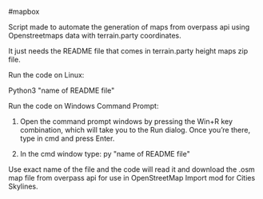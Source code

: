 #mapbox

Script made to automate the generation of maps from overpass api using Openstreetmaps data with terrain.party coordinates.

It just needs the README file that comes in terrain.party height maps zip file.

Run the code on Linux:

Python3 "name of README file"

Run the code on Windows Command Prompt:
1. Open the command prompt windows by pressing the Win+R key combination, which will take you to the Run dialog. Once you’re there, type in cmd and press Enter.

2. In the cmd window type:
    py "name of README file"

Use exact name of the file and the code will read it and download the .osm map file from overpass api for use in OpenStreetMap Import mod for Cities Skylines.
